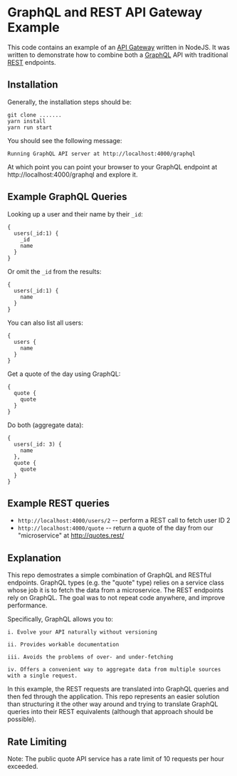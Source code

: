 # GraphQL and REST API Gateway Example 

This code contains an example of an [API Gateway](http://microservices.io/patterns/apigateway.html) written in NodeJS.  It was written to demonstrate how to combine both a [GraphQL](http://graphql.org/) API with traditional [REST](https://en.wikipedia.org/wiki/Representational_state_transfer) endpoints.

## Installation

Generally, the installation steps should be:


```
git clone .......
yarn install
yarn run start
````

You should see the following message:
```
Running GraphQL API server at http://localhost:4000/graphql
```

At which point you can point your browser to your GraphQL endpoint at http://localhost:4000/graphql and explore it.


## Example GraphQL Queries

Looking up a user and their name by their `_id`:
```
{
  users(_id:1) {
    _id
    name
  }
}
```

Or omit the `_id` from the results:
```
{
  users(_id:1) {
    name
  }
}
```

You can also list all users:

```
{
  users {
    name
  }
}
```

Get a quote of the day using GraphQL:

```
{
  quote {
    quote
  }
}
```

Do both (aggregate data):

```
{
  users(_id: 3) {
    name
  },
  quote {
    quote
  }
}
```

## Example REST queries

- `http://localhost:4000/users/2` -- perform a REST call to fetch user ID 2
- `http://localhost:4000/quote` -- return a quote of the day from our "microservice" at http://quotes.rest/


## Explanation

This repo demostrates a simple combination of GraphQL and RESTful endpoints.  GraphQL types (e.g. the "quote" type) relies on a service class whose job it is to fetch the data from a microservice.  The REST endpoints rely on GraphQL.  The goal was to not repeat code anywhere, and improve performance.

Specifically, GraphQL allows you to:

```
i. Evolve your API naturally without versioning

ii. Provides workable documentation

iii. Avoids the problems of over- and under-fetching

iv. Offers a convenient way to aggregate data from multiple sources with a single request.

```

In this example, the REST requests are translated into GraphQL queries and then fed through the application.  This repo represents an easier solution than structuring it the other way around and trying to translate GraphQL queries into their REST equivalents (although that approach should be possible). 


## Rate Limiting

Note: The public quote API service has a rate limit of 10 requests per hour exceeded.  

